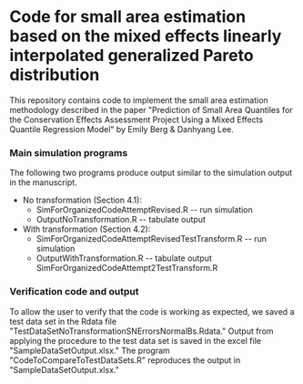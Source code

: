 # Code for small area estimation based on the mixed effects linearly interpolated generalized Pareto distribution
This repository contains code to implement the small area estimation methodology described in the paper "Prediction of Small Area Quantiles for the Conservation Effects Assessment Project Using a Mixed Effects Quantile Regression Model" by Emily Berg & Danhyang Lee.
### Main simulation programs
The following two programs produce output similar to the simulation output in the manuscript.
* No transformation (Section 4.1): 
    * SimForOrganizedCodeAttemptRevised.R -- run simulation
    * OutputNoTransformation.R -- tabulate output
* With transformation (Section 4.2):
    * SimForOrganizedCodeAttemptRevisedTestTransform.R -- run simulation
    * OutputWithTransformation.R -- tabulate output SimForOrganizedCodeAttempt2TestTransform.R
### Verification code and output
To allow the user to verify that the code is working as expected, we saved a test data set in the Rdata file "TestDataSetNoTransformationSNErrorsNormalBs.Rdata." Output from applying the procedure to the test data set is saved in the excel file "SampleDataSetOutput.xlsx." The program "CodeToCompareToTestDataSets.R" reproduces the output in "SampleDataSetOutput.xlsx."
